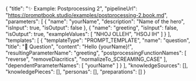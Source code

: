 {
    "title": "✨ Example: Postprocessing 2",
    "pipelineUrl": "https://promptbook.studio/examples/postprocessing-2.book.md",
    "parameters": [
        {
            "name": "yourName",
            "description": "Name of the hero",
            "isInput": true,
            "isOutput": false
        },
        {
            "name": "greeting",
            "isInput": false,
            "isOutput": true,
            "exampleValues": [
                "NHOJ OLLEH",
                "HSOJ IH"
            ]
        }
    ],
    "templates": [
        {
            "templateType": "PROMPT_TEMPLATE",
            "name": "question",
            "title": "💬 Question",
            "content": "Hello {yourName}!",
            "resultingParameterName": "greeting",
            "postprocessingFunctionNames": [
                "reverse",
                "removeDiacritics",
                "normalizeTo_SCREAMING_CASE"
            ],
            "dependentParameterNames": [
                "yourName"
            ]
        }
    ],
    "knowledgeSources": [],
    "knowledgePieces": [],
    "personas": [],
    "preparations": []
}
